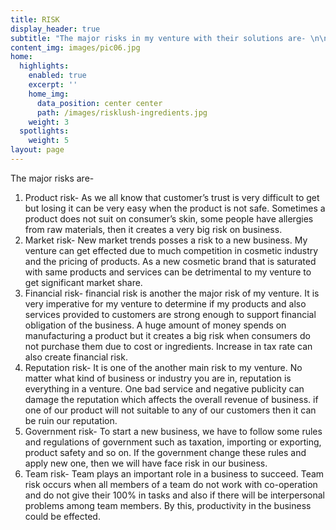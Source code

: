 ```yaml
---
title: RISK
display_header: true
subtitle: "The major risks in my venture with their solutions are- \n\n1.\tProduct risk\n\n2.\tMarket risk\n\n3.\tFinancial risk\n\n4.\tReputational risk"
content_img: images/pic06.jpg
home:
  highlights:
    enabled: true
    excerpt: ''
    home_img:
      data_position: center center
      path: /images/risklush-ingredients.jpg
    weight: 3
  spotlights:
    weight: 5
layout: page
---
```

The major risks are- 

1. Product risk- As we all know that customer’s trust is very difficult to get but losing it can be very easy when the product is not safe. Sometimes a product does not suit on consumer’s skin, some people have allergies from raw materials, then it creates a very big risk on business. 
2. Market risk- New market trends posses a risk to a new business. My venture can get effected due to much competition in cosmetic industry and the pricing of products. As a new cosmetic brand that is saturated with same products and services can be detrimental to my venture to get significant market share. 
3. Financial risk- financial risk is another the major risk of my venture. It is very imperative for my venture to determine if my products and also services provided to customers are strong enough to support financial obligation of the business. A huge amount of money spends on manufacturing a product but it creates a big risk when consumers do not purchase them due to cost or ingredients. Increase in tax rate can also create financial risk. 
4. Reputation risk- It is one of the another main risk to my venture. No matter what kind of business or industry you are in, reputation is everything in a venture. One bad service and negative publicity can damage the reputation which affects the overall revenue of business. if one of our product will not suitable to any of our customers then it can be ruin our reputation. 
5. Government risk-  To start a new business, we have to follow some rules and regulations of government such as taxation, importing or exporting, product safety and so on. If the government change these rules and apply new one, then we will have face risk in our business. 
6. Team risk- Team plays an important role in a business to succeed. Team risk occurs when all members of a team do not work with co-operation and do not give their 100% in tasks and also if there will be interpersonal problems among team members. By this, productivity in the business could be effected.
